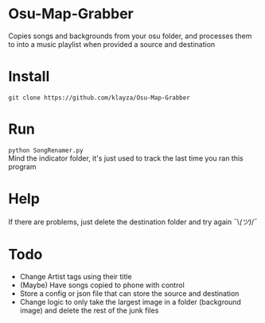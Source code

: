 # Osu-Map-Grabber
Copies songs and backgrounds from your osu folder, and processes them to into a music playlist when provided a source and destination

# Install
`git clone https://github.com/klayza/Osu-Map-Grabber`

# Run
`python SongRenamer.py`<br />
Mind the indicator folder, it's just used to track the last time you ran this program

# Help
If there are problems, just delete the destination folder and try again ¯\\_(ツ)_/¯

# Todo<br />
- Change Artist tags using their title<br />
- (Maybe) Have songs copied to phone with control <br />
- Store a config or json file that can store the source and destination<br />
- Change logic to only take the largest image in a folder (background image) and delete the rest of the junk files<br />
